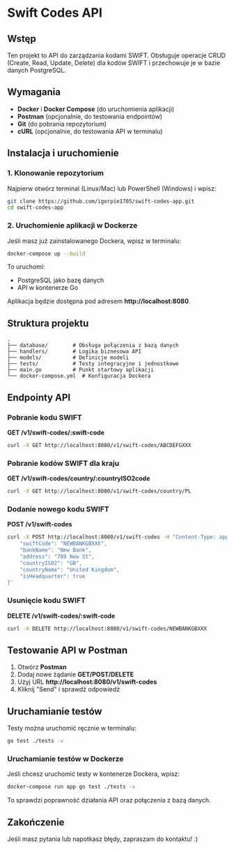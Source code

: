 # Swift Codes API

## Wstęp
Ten projekt to API do zarządzania kodami SWIFT. Obsługuje operacje CRUD (Create, Read, Update, Delete) dla kodów SWIFT i przechowuje je w bazie danych PostgreSQL.

## Wymagania
- **Docker** i **Docker Compose** (do uruchomienia aplikacji)
- **Postman** (opcjonalnie, do testowania endpointów)
- **Git** (do pobrania repozytorium)
- **cURL** (opcjonalnie, do testowania API w terminalu)

## Instalacja i uruchomienie
### 1. Klonowanie repozytorium
Najpierw otwórz terminal (Linux/Mac) lub PowerShell (Windows) i wpisz:
```sh
git clone https://github.com/igorpie1705/swift-codes-app.git
cd swift-codes-app
```

### 2. Uruchomienie aplikacji w Dockerze
Jeśli masz już zainstalowanego Dockera, wpisz w terminalu:
```sh
docker-compose up --build
```
To uruchomi:
- PostgreSQL jako bazę danych
- API w kontenerze Go

Aplikacja będzie dostępna pod adresem **http://localhost:8080**.

## Struktura projektu
```
.
├── database/        # Obsługa połączenia z bazą danych
├── handlers/        # Logika biznesowa API
├── models/          # Definicje modeli
├── tests/           # Testy integracyjne i jednostkowe
├── main.go          # Punkt startowy aplikacji
└── docker-compose.yml  # Konfiguracja Dockera
```

## Endpointy API

### Pobranie kodu SWIFT
**GET /v1/swift-codes/:swift-code**
```sh
curl -X GET http://localhost:8080/v1/swift-codes/ABCDEFGXXX
```

### Pobranie kodów SWIFT dla kraju
**GET /v1/swift-codes/country/:countryISO2code**
```sh
curl -X GET http://localhost:8080/v1/swift-codes/country/PL
```

### Dodanie nowego kodu SWIFT
**POST /v1/swift-codes**
```sh
curl -X POST http://localhost:8080/v1/swift-codes -H "Content-Type: application/json" -d '{
    "swiftCode": "NEWBANKGBXXX",
    "bankName": "New Bank",
    "address": "789 New St",
    "countryISO2": "GB",
    "countryName": "United Kingdom",
    "isHeadquarter": true
}'
```

### Usunięcie kodu SWIFT
**DELETE /v1/swift-codes/:swift-code**
```sh
curl -X DELETE http://localhost:8080/v1/swift-codes/NEWBANKGBXXX
```

## Testowanie API w Postman
1. Otwórz **Postman**
2. Dodaj nowe żądanie **GET/POST/DELETE**
3. Użyj URL **http://localhost:8080/v1/swift-codes**
4. Kliknij "Send" i sprawdź odpowiedź

## Uruchamianie testów
Testy można uruchomić ręcznie w terminalu:
```sh
go test ./tests -v
```

### Uruchamianie testów w Dockerze
Jeśli chcesz uruchomić testy w kontenerze Dockera, wpisz:
```sh
docker-compose run app go test ./tests -v
```
To sprawdzi poprawność działania API oraz połączenia z bazą danych.

## Zakończenie
Jeśli masz pytania lub napotkasz błędy, zapraszam do kontaktu! :)

